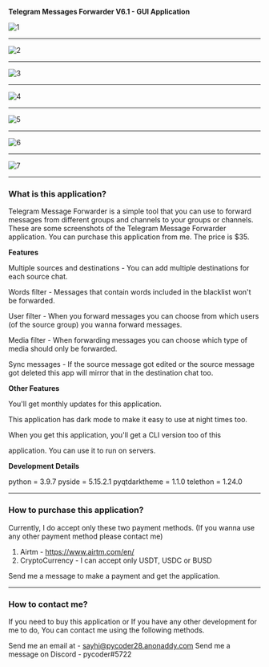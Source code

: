 **Telegram Messages Forwarder V6.1 - GUI Application**

<img src="https://i.ibb.co/gwFmZF0/1.png" alt="1" border="0">

------------


<img src="https://i.ibb.co/hmSSnqb/2.png" alt="2" border="0">

------------


<img src="https://i.ibb.co/GpGwy0B/3.png" alt="3" border="0">

------------


<img src="https://i.ibb.co/xqqtNbm/4.png" alt="4" border="0">

------------


<img src="https://i.ibb.co/gwy8fdS/5.png" alt="5" border="0">

------------


<img src="https://i.ibb.co/f9SFTKB/6.png" alt="6" border="0">

------------


<img src="https://i.ibb.co/pRmGTjW/7.png" alt="7" border="0">

------------



### What is this application?
Telegram Message Forwarder is a simple tool that you can use to forward messages from different groups and channels to your groups or channels. These are some screenshots of the Telegram Message Forwarder application. You can purchase this application from me. The price is $35.

**Features**

Multiple sources and destinations - You can add multiple destinations for each source chat.

Words filter - Messages that contain words included in the blacklist won't be forwarded.

User filter - When you forward messages you can choose from which users (of the source group) you wanna forward messages.

Media filter - When forwarding messages you can choose which type of media should only be forwarded.

Sync messages - If the source message got edited or the source message got deleted this app will mirror that in the destination chat too.

**Other Features**

You'll get monthly updates for this application.

This application has dark mode to make it easy to use at night times too.

When you get this application, you'll get a CLI version too of this 

application. You can use it to run on servers.

**Development Details**

python = 3.9.7
pyside = 5.15.2.1
pyqtdarktheme = 1.1.0
telethon = 1.24.0

------------

### How to purchase this application?
Currently, I do accept only these two payment methods. (If you wanna use any other payment method please contact me)
1. Airtm - https://www.airtm.com/en/
2. CryptoCurrency - I can accept only USDT, USDC or BUSD

Send me a message to make a payment and get the application.

------------

### How to contact me?
If you need to buy this application or If you have any other development for me to do, You can contact me using the following methods.

Send me an email at - sayhi@pycoder28.anonaddy.com
Send me a message on Discord - pycoder#5722
